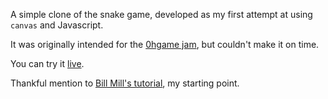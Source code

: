 A simple clone of the snake game, developed as my first attempt at using `canvas` and Javascript.

It was originally intended for the [0hgame jam](http://0hgame.eu), but couldn't make it on time. 

You can try it [live](http://diz.es/snake).

Thankful mention to [Bill Mill's tutorial](http://billmill.org/static/canvastutorial/), my starting point.